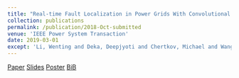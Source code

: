 ```yaml
---
title: "Real-time Fault Localization in Power Grids With Convolutional Neural Networks" 
collection: publications
permalink: /publication/2018-Oct-submitted 
venue: 'IEEE Power System Transaction' 
date: 2019-03-01 
except: 'Li, Wenting and Deka, Deepjyoti and Chertkov, Michael and Wang, Meng"'
--- 
```


[Paper](http://Wendy0601.github.io/files/Location.pdf)
[Slides](http://Wendy0601.github.io/files/Fault_location_slides.pdf)
[Poster](http://Wendy0601.github.io/files/Fault_location_poster.pdf)
[BiB](http://Wendy0601.github.io/files/BibFault.pdf)
  
